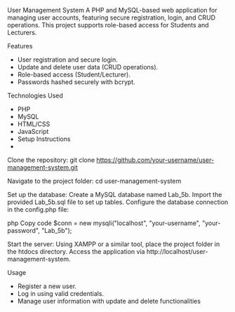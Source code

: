 User Management System
A PHP and MySQL-based web application for managing user accounts, featuring secure registration, login, and CRUD operations. This project supports role-based access for Students and Lecturers.

Features
- User registration and secure login.
- Update and delete user data (CRUD operations).
- Role-based access (Student/Lecturer).
- Passwords hashed securely with bcrypt.

Technologies Used
- PHP
- MySQL
- HTML/CSS
- JavaScript
- Setup Instructions
- 
Clone the repository:
git clone https://github.com/your-username/user-management-system.git

Navigate to the project folder:
cd user-management-system

Set up the database:
Create a MySQL database named Lab_5b.
Import the provided Lab_5b.sql file to set up tables.
Configure the database connection in the config.php file:

php
Copy code
$conn = new mysqli("localhost", "your-username", "your-password", "Lab_5b");

Start the server:
Using XAMPP or a similar tool, place the project folder in the htdocs directory.
Access the application via http://localhost/user-management-system.

Usage
- Register a new user.
- Log in using valid credentials.
- Manage user information with update and delete functionalities
